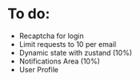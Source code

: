 # To do:

- Recaptcha for login
- Limit requests to 10 per email
- Dynamic state with zustand (10%)
- Notifications Area (10%)
- User Profile